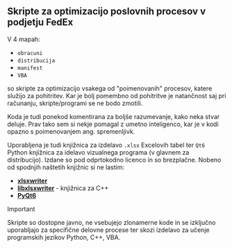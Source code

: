 ## Skripte za optimizacijo poslovnih procesov v podjetju FedEx

V 4 mapah:
- `obracuni`
- `distribucija`
- `manifest`
- `VBA`

so skripte za optimizacijo vsakega od "poimenovanih" procesov, katere služijo za pohitritev. Kar je bolj pomembno od pohitritve je natančnost
saj pri računanju, skripte/programi se ne bodo zmotili.

Koda je tudi ponekod komentirana za boljše razumevanje, kako neka stvar deluje. Prav tako sem si nekje pomagal z umetno inteligenco,
kar je v kodi opazno s poimenovanjem ang. spremenljivk.

Uporabljena je tudi knjižnica za izdelavo `.xlsx` Excelovih tabel ter `Qt6` Python knjižnica za idelavo vizualnega programa (v glavnem za distribucijo).
Izdane so pod odprtokodno licenco in so brezplačne. Nobeno od spodnjih naštetih knjižnic si ne lastim:
- **[xlsxwriter](https://pypi.org/project/XlsxWriter/)**
- **[libxlsxwriter](https://github.com/jmcnamara/libxlsxwriter)** - knjižnica za C++
- **[PyQt6](https://pypi.org/project/PyQt6/)**

> [!IMPORTANT]
> Skripte so dostopne javno, ne vsebujejo zlonamerne kode in se izključno uporabljajo za specifične delovne procese ter skozi izdelavo za učenje
> programskih jezikov Python, C++, VBA.
